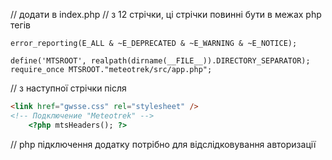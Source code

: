 // додати в index.php
// з 12 стрічки, ці стрічки повинні бути в межах php тегів

	error_reporting(E_ALL & ~E_DEPRECATED & ~E_WARNING & ~E_NOTICE); 
	 
	define('MTSROOT', realpath(dirname(__FILE__)).DIRECTORY_SEPARATOR);
	require_once MTSROOT."meteotrek/src/app.php";


// з наступної стрічки після
```html
<link href="gwsse.css" rel="stylesheet" />
<!-- Подключение "Meteotrek" -->
	<?php mtsHeaders(); ?>
```

// php підключення додатку потрібно для відслідковування авторизації
